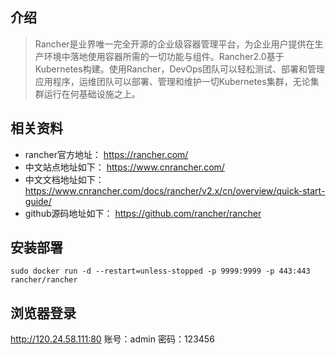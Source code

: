 ## 介绍
>Rancher是业界唯一完全开源的企业级容器管理平台，为企业用户提供在生产环境中落地使用容器所需的一切功能与组件。Rancher2.0基于Kubernetes构建。使用Rancher，DevOps团队可以轻松测试、部署和管理应用程序，运维团队可以部署、管理和维护一切Kubernetes集群，无论集群运行在何基础设施之上。

## 相关资料
+ rancher官方地址：
https://rancher.com/
+ 中文站点地址如下：
https://www.cnrancher.com/
+ 中文文档地址如下：
https://www.cnrancher.com/docs/rancher/v2.x/cn/overview/quick-start-guide/
+ github源码地址如下：
https://github.com/rancher/rancher

## 安装部署
~~~
sudo docker run -d --restart=unless-stopped -p 9999:9999 -p 443:443 rancher/rancher
~~~

## 浏览器登录
http://120.24.58.111:80 账号：admin  密码：123456
